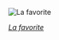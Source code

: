 
![La favorite](https://upload.wikimedia.org/wikipedia/commons/thumb/d/d3/Gilbert_Duprez_%26_Rosine_Stoltz_in_Donizetti%27s_La_Favorite.jpg/525px-Gilbert_Duprez_%26_Rosine_Stoltz_in_Donizetti%27s_La_Favorite.jpg)

*[La favorite](https://wikipedia.org/wiki/File:Gilbert_Duprez_%26_Rosine_Stoltz_in_Donizetti%27s_La_Favorite.jpg)*
